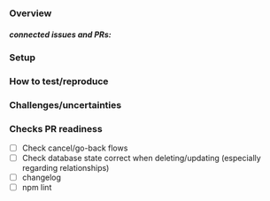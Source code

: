 ### Overview
<!-- high level overview of changes (not just "implement ticket") + *why* + design document, special notes like ticket partially implemented etc. -->

##### connected issues and PRs:
<!-- links to connected jira tickets -->
<!-- Link to PRs that are related (and in what way) -->


### Setup
<!-- PR dependencies -->
<!-- override snippets -->

### How to test/reproduce
<!-- a good description how to test what you implemented, starting from an *empty* database. use steps (1. 2. etc) -->

### Challenges/uncertainties
<!-- any notes for the reviewer to put special attention to or decisions that were made -->



### Checks PR readiness
- [ ] Check cancel/go-back flows
- [ ] Check database state correct when deleting/updating (especially regarding relationships)
- [ ] changelog
- [ ] npm lint
